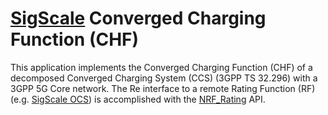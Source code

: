 # [SigScale](http://www.sigscale.org) Converged Charging Function (CHF)

This application implements the Converged Charging Function (CHF)
of a decomposed Converged Charging System (CCS) (3GPP TS 32.296)
with a 3GPP 5G Core network. The Re interface to a remote Rating
Function (RF) (e.g. [SigScale OCS](https://github.com/sigscale/ocs))
is accomplished with the
[NRF_Rating](https://app.swaggerhub.com/apis/SigScale/nrf-rating/1.0.0)
API.
 
